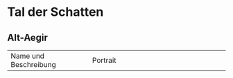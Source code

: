# Tal der Schatten

## Alt-Aegir

<table>
<tr><td>Name und Beschreibung</td><td width="300">Portrait</td></tr>
</table>